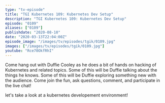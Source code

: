 ```yaml
---
type: "tv-episode"
title: "TGI Kubernetes 109: Kubernetes Dev Setup"
description: "TGI Kubernetes 109: Kubernetes Dev Setup"
episode: "0109"
aliases: ["0109"]
publishdate: "2020-08-10"
date: "2020-03-13T22:04:00Z"
episode_image: "/images/tv/episodes/tgik/0109.jpg"
images: ["/images/tv/episodes/tgik/0109.jpg"]
youtube: "Rce70OkfRhI"
---
```


Come hang out with Duffie Cooley as he does a bit of hands on hacking of Kubernetes and related topics. Some of this will be Duffie talking about the things he knows. Some of this will be Duffie exploring something new with the audience. Come join the fun, ask questions, comment, and participate in the live chat!

let&#39;s take a look at a kubernetes developement environment!

